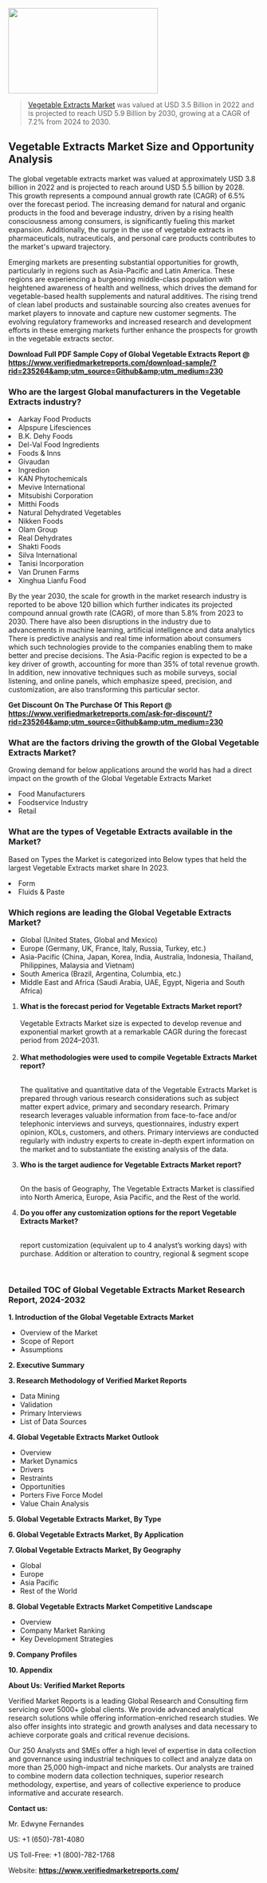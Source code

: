 <img src="https://ffe5etoiles.com/wp-content/uploads/2024/12/MST1-300x171.png" alt="" width="300" height="171" class="alignnone size-medium wp-image-20088" /><blockquote><p><p><a href="https://www.verifiedmarketreports.com/download-sample/?rid=235264&utm_source=Github&utm_medium=230" target="_blank">Vegetable Extracts Market</a> was valued at USD 3.5 Billion in 2022 and is projected to reach USD 5.9 Billion by 2030, growing at a CAGR of 7.2% from 2024 to 2030.</p></blockquote><p><h2>Vegetable Extracts Market Size and Opportunity Analysis</h2><p>The global vegetable extracts market was valued at approximately USD 3.8 billion in 2022 and is projected to reach around USD 5.5 billion by 2028. This growth represents a compound annual growth rate (CAGR) of 6.5% over the forecast period. The increasing demand for natural and organic products in the food and beverage industry, driven by a rising health consciousness among consumers, is significantly fueling this market expansion. Additionally, the surge in the use of vegetable extracts in pharmaceuticals, nutraceuticals, and personal care products contributes to the market's upward trajectory.</p><p>Emerging markets are presenting substantial opportunities for growth, particularly in regions such as Asia-Pacific and Latin America. These regions are experiencing a burgeoning middle-class population with heightened awareness of health and wellness, which drives the demand for vegetable-based health supplements and natural additives. The rising trend of clean label products and sustainable sourcing also creates avenues for market players to innovate and capture new customer segments. The evolving regulatory frameworks and increased research and development efforts in these emerging markets further enhance the prospects for growth in the vegetable extracts sector.</p></p><p class=""><strong>Download Full PDF Sample Copy of Global Vegetable Extracts Report @ <a href="https://www.verifiedmarketreports.com/download-sample/?rid=235264&amp;utm_source=Github&amp;utm_medium=230" target="_blank">https://www.verifiedmarketreports.com/download-sample/?rid=235264&amp;utm_source=Github&amp;utm_medium=230</a></strong></p><h3 id="" class="">Who are the largest Global manufacturers in the Vegetable Extracts industry?</h3><p><li>Aarkay Food Products</li><li> Alpspure Lifesciences</li><li> B.K. Dehy Foods</li><li> Del-Val Food Ingredients</li><li> Foods & Inns</li><li> Givaudan</li><li> Ingredion</li><li> KAN Phytochemicals</li><li> Mevive International</li><li> Mitsubishi Corporation</li><li> Mitthi Foods</li><li> Natural Dehydrated Vegetables</li><li> Nikken Foods</li><li> Olam Group</li><li> Real Dehydrates</li><li> Shakti Foods</li><li> Silva International</li><li> Tanisi Incorporation</li><li> Van Drunen Farms</li><li> Xinghua Lianfu Food</li></p><div class=""><div class="" dir="" data-message-author-role="" data-message-id="" data-message-model-slug=""><div class=""><div class=""><div class=""><div class="" dir="" data-message-author-role="" data-message-id="" data-message-model-slug=""><div class=""><div class=""><p>By the year 2030, the scale for growth in the market research industry is reported to be above 120 billion which further indicates its projected compound annual growth rate (CAGR), of more than 5.8% from 2023 to 2030. There have also been disruptions in the industry due to advancements in machine learning, artificial intelligence and data analytics There is predictive analysis and real time information about consumers which such technologies provide to the companies enabling them to make better and precise decisions. The Asia-Pacific region is expected to be a key driver of growth, accounting for more than 35% of total revenue growth. In addition, new innovative techniques such as mobile surveys, social listening, and online panels, which emphasize speed, precision, and customization, are also transforming this particular sector.</p><p><strong>Get Discount On The Purchase Of This Report @&nbsp; <a href="https://www.verifiedmarketreports.com/ask-for-discount/?rid=235264&amp;utm_source=Github&amp;utm_medium=230" target="_blank">https://www.verifiedmarketreports.com/ask-for-discount/?rid=235264&amp;utm_source=Github&amp;utm_medium=230</a></strong></p></div></div></div></div></div></div></div></div><h3 id="" class="">What are the factors driving the growth of the Global Vegetable Extracts Market?</h3><p id="" class="">Growing demand for below applications around the world has had a direct impact on the growth of the Global Vegetable Extracts Market</p><p id="" class=""><li>Food Manufacturers</li><li> Foodservice Industry</li><li> Retail</li></p><h3 id="" class="">What are the types of Vegetable Extracts available in the Market?</h3><p id="" class="">Based on Types the Market is categorized into Below types that held the largest Vegetable Extracts market share In 2023.</p><p id="" class=""><li>Form</li><li> Fluids & Paste</li></p><h3 id="" class="">Which regions are leading the Global Vegetable Extracts Market?</h3><ul><li>Global (United States, Global and Mexico)</li><li>Europe (Germany, UK, France, Italy, Russia, Turkey, etc.)</li><li>Asia-Pacific (China, Japan, Korea, India, Australia, Indonesia, Thailand, Philippines, Malaysia and Vietnam)</li><li>South America (Brazil, Argentina, Columbia, etc.)</li><li>Middle East and Africa (Saudi Arabia, UAE, Egypt, Nigeria and South Africa)</li></ul><p><ol><li><strong>What is the forecast period for Vegetable Extracts Market report?<br /></strong><br /><span data-sheets-root="1" data-sheets-value="{&quot;1&quot;:2,&quot;2&quot;:&quot;XXXX size is expected to develop revenue and exponential market growth at a remarkable CAGR during the forecast period from 2024&ndash;2030.&quot;}" data-sheets-userformat="{&quot;2&quot;:12674,&quot;4&quot;:{&quot;1&quot;:2,&quot;2&quot;:16776960},&quot;10&quot;:2,&quot;11&quot;:0,&quot;15&quot;:&quot;Arial&quot;,&quot;16&quot;:12}">Vegetable Extracts Market size is expected to develop revenue and exponential market growth at a remarkable CAGR during the forecast period from 2024&ndash;2031.</span><br /><br /></li><li><strong>What methodologies were used to compile Vegetable Extracts Market report?<br /><br /></strong><p>The qualitative and quantitative data of the&nbsp;Vegetable Extracts Market is prepared through various research considerations such as subject matter expert advice, primary and secondary research. Primary research leverages valuable information from face-to-face and/or telephonic interviews and surveys, questionnaires, industry expert opinion, KOLs, customers, and others. Primary interviews are conducted regularly with industry experts to create in-depth expert information on the market and to substantiate the existing analysis of the data.&nbsp;</p></li><li><strong>Who is the target audience for Vegetable Extracts Market report?<br /><br /></strong><p>On the basis of Geography, The&nbsp;Vegetable Extracts Market is classified into North America, Europe, Asia Pacific, and the Rest of the world.</p></li><li><strong>Do you offer any customization options for the report Vegetable Extracts Market?<br /><br /></strong><p>report customization (equivalent up to 4 analyst&rsquo;s working days) with purchase. Addition or alteration to country, regional &amp; segment scope</p><p>&nbsp;</p></li></ol></p><h3 id="" class="">Detailed TOC of Global Vegetable Extracts Market Research Report, 2024-2032</h3><p id="" class=""><strong>1. Introduction of the Global Vegetable Extracts Market</strong></p><ul><li>Overview of the Market</li><li>Scope of Report</li><li>Assumptions</li></ul><p id="" class=""><strong>2. Executive Summary</strong></p><p id="" class=""><strong>3. Research Methodology of&nbsp;Verified Market Reports</strong></p><ul><li>Data Mining</li><li>Validation</li><li>Primary Interviews</li><li>List of Data Sources</li></ul><p id="" class=""><strong>4. Global Vegetable Extracts Market Outlook</strong></p><ul><li>Overview</li><li>Market Dynamics</li><li>Drivers</li><li>Restraints</li><li>Opportunities</li><li>Porters Five Force Model</li><li>Value Chain Analysis</li></ul><p id="" class=""><strong>5. Global Vegetable Extracts Market, By&nbsp;Type</strong></p><p id="" class=""><strong>6. Global Vegetable Extracts Market, By Application</strong></p><p id="" class=""><strong>7. Global Vegetable Extracts Market, By Geography</strong></p><ul><li>Global</li><li>Europe</li><li>Asia Pacific</li><li>Rest of the World</li></ul><p id="" class=""><strong>8. Global Vegetable Extracts Market Competitive Landscape</strong></p><ul><li>Overview</li><li>Company Market Ranking</li><li>Key Development Strategies</li></ul><p id="" class=""><strong>9. Company Profiles</strong></p><p id="" class=""><strong>10. Appendix</strong></p><p id="" class=""><strong>About Us: Verified Market Reports</strong></p><p id="" class="">Verified Market Reports is a leading Global Research and Consulting firm servicing over 5000+ global clients. We provide advanced analytical research solutions while offering information-enriched research studies. We also offer insights into strategic and growth analyses and data necessary to achieve corporate goals and critical revenue decisions.</p><p id="" class="">Our 250 Analysts and SMEs offer a high level of expertise in data collection and governance using industrial techniques to collect and analyze data on more than 25,000 high-impact and niche markets. Our analysts are trained to combine modern data collection techniques, superior research methodology, expertise, and years of collective experience to produce informative and accurate research.</p><p id="" class=""><strong>Contact us:</strong></p><p id="" class="">Mr. Edwyne Fernandes</p><p id="" class="">US: +1 (650)-781-4080</p><p id="" class="">US Toll-Free: +1 (800)-782-1768</p><p id="" class="">Website: <a target="" data-test-app-aware-link=""><strong>https://www.verifiedmarketreports.com/</strong></a></p>
